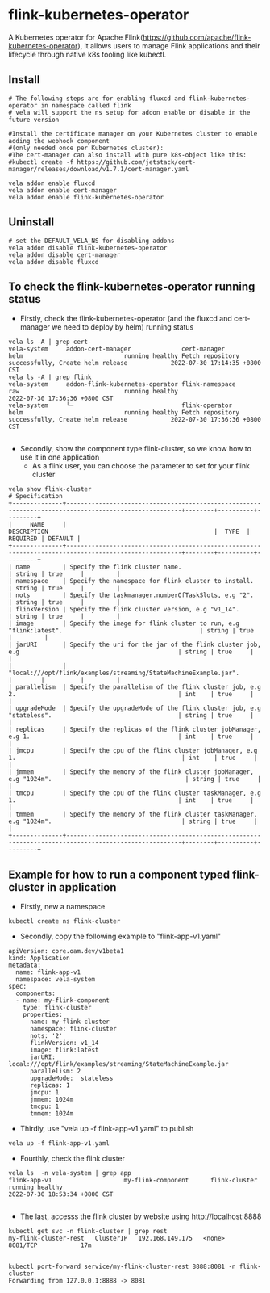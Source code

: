 # flink-kubernetes-operator

A Kubernetes operator for Apache Flink(https://github.com/apache/flink-kubernetes-operator), it allows users to manage Flink applications and their lifecycle through native k8s tooling like kubectl.

## Install

```shell
# The following steps are for enabling fluxcd and flink-kubernetes-operator in namespace called flink
# vela will support the ns setup for addon enable or disable in the future version

#Install the certificate manager on your Kubernetes cluster to enable adding the webhook component 
#(only needed once per Kubernetes cluster):
#The cert-manager can also install with pure k8s-object like this:
#kubectl create -f https://github.com/jetstack/cert-manager/releases/download/v1.7.1/cert-manager.yaml

vela addon enable fluxcd
vela addon enable cert-manager
vela addon enable flink-kubernetes-operator
```

## Uninstall

```shell
# set the DEFAULT_VELA_NS for disabling addons
vela addon disable flink-kubernetes-operator
vela addon disable cert-manager
vela addon disable fluxcd
```

## To check the flink-kubernetes-operator running status

- Firstly, check the flink-kubernetes-operator (and the fluxcd and cert-manager we need to deploy by helm) running status
```shell
vela ls -A | grep cert-
vela-system     addon-cert-manager              cert-manager           helm                            running healthy Fetch repository successfully, Create helm release            2022-07-30 17:14:35 +0800 CST
vela ls -A | grep flink
vela-system     addon-flink-kubernetes-operator flink-namespace         raw                             running healthy                                                               2022-07-30 17:36:36 +0800 CST
vela-system     └─                              flink-operator          helm                            running healthy Fetch repository successfully, Create helm release            2022-07-30 17:36:36 +0800 CST


```

- Secondly, show the component type flink-cluster, so we know how to use it in one application
   - As a flink user, you can choose the parameter to set for your flink cluster
```shell
vela show flink-cluster
# Specification
+--------------+------------------------------------------------------------------------------------------------------+--------+----------+---------+
|     NAME     |                                             DESCRIPTION                                              |  TYPE  | REQUIRED | DEFAULT |
+--------------+------------------------------------------------------------------------------------------------------+--------+----------+---------+
| name         | Specify the flink cluster name.                                                                      | string | true     |         |
| namespace    | Specify the namespace for flink cluster to install.                                                  | string | true     |         |
| nots         | Specify the taskmanager.numberOfTaskSlots, e.g "2".                                                  | string | true     |         |
| flinkVersion | Specify the flink cluster version, e.g "v1_14".                                                      | string | true     |         |
| image        | Specify the image for flink cluster to run, e.g "flink:latest".                                      | string | true     |         |
| jarURI       | Specify the uri for the jar of the flink cluster job, e.g                                            | string | true     |         |
|              | "local:///opt/flink/examples/streaming/StateMachineExample.jar".                                     |        |          |         |
| parallelism  | Specify the parallelism of the flink cluster job, e.g 2.                                             | int    | true     |         |
| upgradeMode  | Specify the upgradeMode of the flink cluster job, e.g "stateless".                                   | string | true     |         |
| replicas     | Specify the replicas of the flink cluster jobManager, e.g 1.                                         | int    | true     |         |
| jmcpu        | Specify the cpu of the flink cluster jobManager, e.g 1.                                              | int    | true     |         |
| jmmem        | Specify the memory of the flink cluster jobManager, e.g "1024m".                                     | string | true     |         |
| tmcpu        | Specify the cpu of the flink cluster taskManager, e.g 1.                                             | int    | true     |         |
| tmmem        | Specify the memory of the flink cluster taskManager, e.g "1024m".                                    | string | true     |         |
+--------------+------------------------------------------------------------------------------------------------------+--------+----------+---------+

```

## Example for how to run a component typed flink-cluster in application
- Firstly, new a namespace
```shell
kubectl create ns flink-cluster
```
- Secondly, copy the following example to "flink-app-v1.yaml"
```shell
apiVersion: core.oam.dev/v1beta1
kind: Application
metadata:
  name: flink-app-v1
  namespace: vela-system
spec:
  components:
  - name: my-flink-component
    type: flink-cluster
    properties:
      name: my-flink-cluster
      namespace: flink-cluster
      nots: '2'
      flinkVersion: v1_14
      image: flink:latest
      jarURI: local:///opt/flink/examples/streaming/StateMachineExample.jar
      parallelism: 2
      upgradeMode:  stateless
      replicas: 1
      jmcpu: 1
      jmmem: 1024m
      tmcpu: 1
      tmmem: 1024m

```
- Thirdly, use "vela up -f flink-app-v1.yaml" to publish
```shell
vela up -f flink-app-v1.yaml
```

- Fourthly, check the flink cluster
```shell
vela ls  -n vela-system | grep app
flink-app-v1                    my-flink-component      flink-cluster                   running healthy                                                               2022-07-30 18:53:34 +0800 CST


```

- The last, accesss the flink cluster by website using http://localhost:8888
```shell
kubectl get svc -n flink-cluster | grep rest
my-flink-cluster-rest   ClusterIP   192.168.149.175   <none>        8081/TCP            17m


kubectl port-forward service/my-flink-cluster-rest 8888:8081 -n flink-cluster
Forwarding from 127.0.0.1:8888 -> 8081


```

